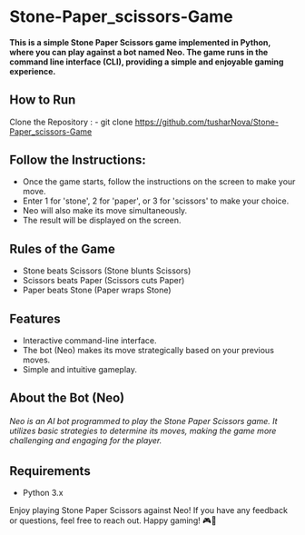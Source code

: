 ﻿# Stone-Paper_scissors-Game
#### This is a simple Stone Paper Scissors game implemented in Python, where you can play against a bot named Neo. The game runs in the command line interface (CLI), providing a simple and enjoyable gaming experience.

## How to Run
Clone the Repository : - git clone https://github.com/tusharNova/Stone-Paper_scissors-Game

## Follow the Instructions:

- Once the game starts, follow the instructions on the screen to make your move.
- Enter 1 for 'stone', 2 for  'paper', or  3 for  'scissors' to make your choice.
- Neo will also make its move simultaneously.
- The result will be displayed on the screen.

## Rules of the Game
- Stone beats Scissors (Stone blunts Scissors)
- Scissors beats Paper (Scissors cuts Paper)
- Paper beats Stone (Paper wraps Stone)

## Features
- Interactive command-line interface.
- The bot (Neo) makes its move strategically based on your previous moves.
- Simple and intuitive gameplay.

## About the Bot (Neo)
###### Neo is an AI bot programmed to play the Stone Paper Scissors game. It utilizes basic strategies to determine its moves, making the game more challenging and engaging for the player.

## Requirements
- Python 3.x


Enjoy playing Stone Paper Scissors against Neo! If you have any feedback or questions, feel free to reach out. Happy gaming! 🎮🤖
